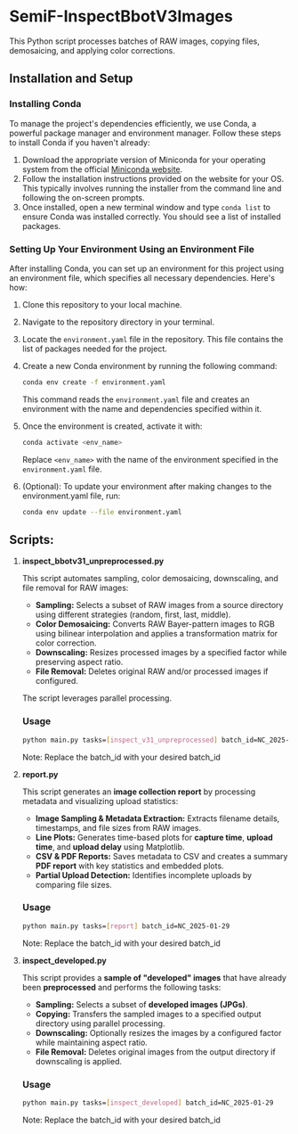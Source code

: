 # SemiF-InspectBbotV3Images

This Python script processes batches of RAW images, copying files, demosaicing, and applying color corrections.


## Installation and Setup

### Installing Conda
To manage the project's dependencies efficiently, we use Conda, a powerful package manager and environment manager. Follow these steps to install Conda if you haven't already:

1. Download the appropriate version of Miniconda for your operating system from the official [Miniconda website](https://docs.anaconda.com/free/miniconda/).
2. Follow the installation instructions provided on the website for your OS. This typically involves running the installer from the command line and following the on-screen prompts.
3. Once installed, open a new terminal window and type `conda list` to ensure Conda was installed correctly. You should see a list of installed packages.


### Setting Up Your Environment Using an Environment File
After installing Conda, you can set up an environment for this project using an environment file, which specifies all necessary dependencies. Here's how:

1. Clone this repository to your local machine.
2. Navigate to the repository directory in your terminal.
3. Locate the `environment.yaml` file in the repository. This file contains the list of packages needed for the project.
4. Create a new Conda environment by running the following command:
   ```bash
   conda env create -f environment.yaml
   ```
   This command reads the `environment.yaml` file and creates an environment with the name and dependencies specified within it.

5. Once the environment is created, activate it with:
   ```bash
   conda activate <env_name>
   ```
   Replace `<env_name>` with the name of the environment specified in the `environment.yaml` file.
6. (Optional): To update your environment after making changes to the environment.yaml file, run: 
    ```bash
    conda env update --file environment.yaml
    ```


## Scripts:

1. **inspect_bbotv31_unpreprocessed.py**

   This script automates sampling, color demosaicing, downscaling, and file removal for RAW images:

   - **Sampling:** Selects a subset of RAW images from a source directory using different strategies (random, first, last, middle).
   - **Color Demosaicing:** Converts RAW Bayer-pattern images to RGB using bilinear interpolation and applies a transformation matrix for color correction.
   - **Downscaling:** Resizes processed images by a specified factor while preserving aspect ratio.
   - **File Removal:** Deletes original RAW and/or processed images if configured.

   The script leverages parallel processing.

   ### Usage

   ```bash
   python main.py tasks=[inspect_v31_unpreprocessed] batch_id=NC_2025-01-29
   ```
   Note: Replace the batch_id with your desired batch_id


2. **report.py**
   
   This script generates an **image collection report** by processing metadata and visualizing upload statistics:

   - **Image Sampling & Metadata Extraction:** Extracts filename details, timestamps, and file sizes from RAW images.
   - **Line Plots:** Generates time-based plots for **capture time**, **upload time**, and **upload delay** using Matplotlib.
   - **CSV & PDF Reports:** Saves metadata to CSV and creates a summary **PDF report** with key statistics and embedded plots.
   - **Partial Upload Detection:** Identifies incomplete uploads by comparing file sizes.

   ### Usage
   
   ```bash
   python main.py tasks=[report] batch_id=NC_2025-01-29
   ```
   Note: Replace the batch_id with your desired batch_id

3. **inspect_developed.py**

   This script provides a **sample of "developed" images** that have already been **preprocessed** and performs the following tasks:

   - **Sampling:** Selects a subset of **developed images (JPGs)**.
   - **Copying:** Transfers the sampled images to a specified output directory using parallel processing.
   - **Downscaling:** Optionally resizes the images by a configured factor while maintaining aspect ratio.
   - **File Removal:** Deletes original images from the output directory if downscaling is applied.

   ### Usage
   
   ```bash
   python main.py tasks=[inspect_developed] batch_id=NC_2025-01-29
   ```
   Note: Replace the batch_id with your desired batch_id



